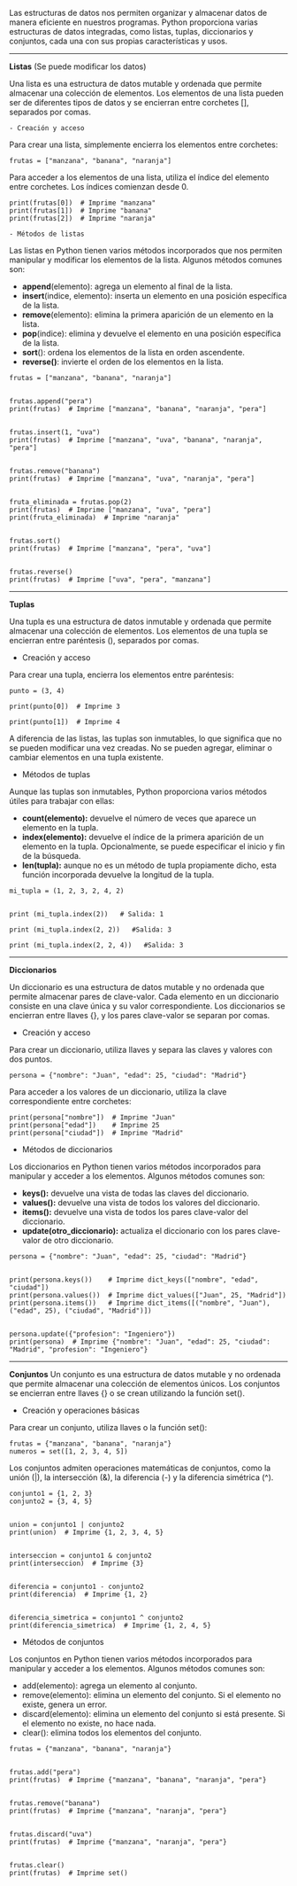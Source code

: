 Las estructuras de datos nos permiten organizar y almacenar datos de manera eficiente en nuestros programas. Python proporciona varias estructuras de datos integradas, como listas, tuplas, diccionarios y conjuntos, cada una con sus propias características y usos.

------------

**Listas**
(Se puede modificar los datos)

Una lista es una estructura de datos mutable y ordenada que permite almacenar una colección de elementos. Los elementos de una lista pueden ser de diferentes tipos de datos y se encierran entre corchetes [], separados por comas.

	- Creación y acceso

Para crear una lista, simplemente encierra los elementos entre corchetes:

```
frutas = ["manzana", "banana", "naranja"]
```

Para acceder a los elementos de una lista, utiliza el índice del elemento entre corchetes. Los índices comienzan desde 0.

```
print(frutas[0])  # Imprime "manzana"  
print(frutas[1])  # Imprime "banana"  
print(frutas[2])  # Imprime "naranja"
```

	- Métodos de listas

Las listas en Python tienen varios métodos incorporados que nos permiten manipular y modificar los elementos de la lista. Algunos métodos comunes son:

- **append**(elemento): agrega un elemento al final de la lista.
- **insert**(indice, elemento): inserta un elemento en una posición específica de la lista.
- **remove**(elemento): elimina la primera aparición de un elemento en la lista.
- **pop**(indice): elimina y devuelve el elemento en una posición específica de la lista.
- **sort**(): ordena los elementos de la lista en orden ascendente.
- **reverse()**: invierte el orden de los elementos en la lista.

```
frutas = ["manzana", "banana", "naranja"]  
  
  
frutas.append("pera")  
print(frutas)  # Imprime ["manzana", "banana", "naranja", "pera"]  
  
  
frutas.insert(1, "uva")  
print(frutas)  # Imprime ["manzana", "uva", "banana", "naranja", "pera"]  
  
  
frutas.remove("banana")  
print(frutas)  # Imprime ["manzana", "uva", "naranja", "pera"]  
  
  
fruta_eliminada = frutas.pop(2)  
print(frutas)  # Imprime ["manzana", "uva", "pera"]  
print(fruta_eliminada)  # Imprime "naranja"  
  
  
frutas.sort()  
print(frutas)  # Imprime ["manzana", "pera", "uva"]  
  
  
frutas.reverse()  
print(frutas)  # Imprime ["uva", "pera", "manzana"]
```



-----------------
**Tuplas**

Una tupla es una estructura de datos inmutable y ordenada que permite almacenar una colección de elementos. Los elementos de una tupla se encierran entre paréntesis (), separados por comas.

- Creación y acceso

Para crear una tupla, encierra los elementos entre paréntesis:

```
punto = (3, 4)

print(punto[0])  # Imprime 3  
  
print(punto[1])  # Imprime 4
```

A diferencia de las listas, las tuplas son inmutables, lo que significa que no se pueden modificar una vez creadas. No se pueden agregar, eliminar o cambiar elementos en una tupla existente.

- Métodos de tuplas

Aunque las tuplas son inmutables, Python proporciona varios métodos útiles para trabajar con ellas:

- **count(elemento):** devuelve el número de veces que aparece un elemento en la tupla. 
- **index(elemento):** devuelve el índice de la primera aparición de un elemento en la tupla. Opcionalmente, se puede especificar el inicio y fin de la búsqueda. 
- **len(tupla):** aunque no es un método de tupla propiamente dicho, esta función incorporada devuelve la longitud de la tupla.

```
mi_tupla = (1, 2, 3, 2, 4, 2)  
  
  
print (mi_tupla.index(2))   # Salida: 1  
  
print (mi_tupla.index(2, 2))   #Salida: 3  
  
print (mi_tupla.index(2, 2, 4))   #Salida: 3
```


----------------------
**Diccionarios**

Un diccionario es una estructura de datos mutable y no ordenada que permite almacenar pares de clave-valor. Cada elemento en un diccionario consiste en una clave única y su valor correspondiente. Los diccionarios se encierran entre llaves {}, y los pares clave-valor se separan por comas.

- Creación y acceso

Para crear un diccionario, utiliza llaves y separa las claves y valores con dos puntos.

```
persona = {"nombre": "Juan", "edad": 25, "ciudad": "Madrid"}
```

Para acceder a los valores de un diccionario, utiliza la clave correspondiente entre corchetes:

```
print(persona["nombre"])  # Imprime "Juan"  
print(persona["edad"])    # Imprime 25  
print(persona["ciudad"])  # Imprime "Madrid"
```

- Métodos de diccionarios

Los diccionarios en Python tienen varios métodos incorporados para manipular y acceder a los elementos. Algunos métodos comunes son:

- **keys():** devuelve una vista de todas las claves del diccionario.
- **values():** devuelve una vista de todos los valores del diccionario.
- **items():** devuelve una vista de todos los pares clave-valor del diccionario.
- **update(otro_diccionario):** actualiza el diccionario con los pares clave-valor de otro diccionario.

```
persona = {"nombre": "Juan", "edad": 25, "ciudad": "Madrid"}  
  
  
print(persona.keys())    # Imprime dict_keys(["nombre", "edad", "ciudad"])  
print(persona.values())  # Imprime dict_values(["Juan", 25, "Madrid"])  
print(persona.items())   # Imprime dict_items([("nombre", "Juan"), ("edad", 25), ("ciudad", "Madrid")])  
  
  
persona.update({"profesion": "Ingeniero"})  
print(persona)  # Imprime {"nombre": "Juan", "edad": 25, "ciudad": "Madrid", "profesion": "Ingeniero"}
```


------------
**Conjuntos**
Un conjunto es una estructura de datos mutable y no ordenada que permite almacenar una colección de elementos únicos. Los conjuntos se encierran entre llaves {} o se crean utilizando la función set().


- Creación y operaciones básicas

Para crear un conjunto, utiliza llaves o la función set():

```
frutas = {"manzana", "banana", "naranja"}  
numeros = set([1, 2, 3, 4, 5])
```

Los conjuntos admiten operaciones matemáticas de conjuntos, como la unión (|), la intersección (&), la diferencia (-) y la diferencia simétrica (^).

```
conjunto1 = {1, 2, 3}  
conjunto2 = {3, 4, 5}  
  
  
union = conjunto1 | conjunto2  
print(union)  # Imprime {1, 2, 3, 4, 5}  
  
  
interseccion = conjunto1 & conjunto2  
print(interseccion)  # Imprime {3}  
  
  
diferencia = conjunto1 - conjunto2  
print(diferencia)  # Imprime {1, 2}  
  
  
diferencia_simetrica = conjunto1 ^ conjunto2  
print(diferencia_simetrica)  # Imprime {1, 2, 4, 5}
```

- Métodos de conjuntos

Los conjuntos en Python tienen varios métodos incorporados para manipular y acceder a los elementos. Algunos métodos comunes son:

- add(elemento): agrega un elemento al conjunto.
- remove(elemento): elimina un elemento del conjunto. Si el elemento no existe, genera un error.
- discard(elemento): elimina un elemento del conjunto si está presente. Si el elemento no existe, no hace nada.
- clear(): elimina todos los elementos del conjunto.

```
frutas = {"manzana", "banana", "naranja"}  
  
  
frutas.add("pera")  
print(frutas)  # Imprime {"manzana", "banana", "naranja", "pera"}  
  
  
frutas.remove("banana")  
print(frutas)  # Imprime {"manzana", "naranja", "pera"}  
  
  
frutas.discard("uva")  
print(frutas)  # Imprime {"manzana", "naranja", "pera"}  
  
  
frutas.clear()  
print(frutas)  # Imprime set()
```

